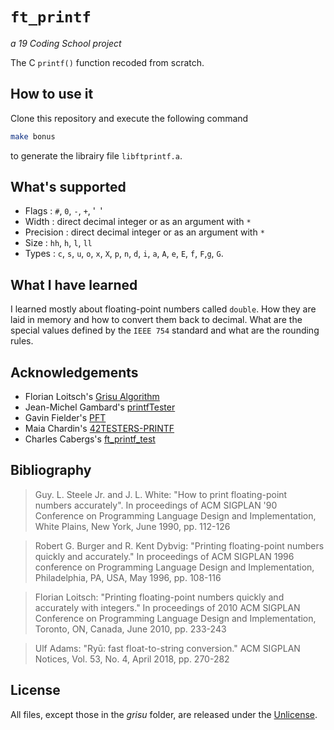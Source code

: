 # ```ft_printf```
*a 19 Coding School project*

The C ```printf()``` function recoded from scratch.

## How to use it

Clone this repository and execute the following command
```bash
make bonus
```
to generate the librairy file ```libftprintf.a```.

## What's supported

- Flags : ```#```, ```0```, ```-```, ```+```, '``` ```'
- Width : direct decimal integer or as an argument with ```*```
- Precision : direct decimal integer or as an argument with ```*```
- Size : ```hh```, ```h```, ```l```, ```ll```
- Types : ```c```, ```s```, ```u```, ```o```, ```x```, ```X```, ```p```, ```n```, ```d```, ```i```, ```a```, ```A```, ```e```, ```E```, ```f```, ```F```,```g```, ```G```.


## What I have learned

I learned mostly about floating-point numbers called ```double```.  How they are laid in memory and how to convert them back to decimal. What are the special values defined by the ```IEEE 754``` standard and what are the rounding rules.

## Acknowledgements

- Florian Loitsch's [Grisu Algorithm](https://florian.loitsch.com/publications)
- Jean-Michel Gambard's [printfTester](https://github.com/Tripouille/printfTester.git)
- Gavin Fielder's [PFT](https://github.com/gavinfielder/pft)
- Maia Chardin's [42TESTERS-PRINTF](https://github.com/Mazoise/42TESTERS-PRINTF.git)
- Charles Cabergs's [ft_printf_test](https://github.com/cacharle/ft_printf_test)

## Bibliography

> Guy. L. Steele Jr. and J. L. White: "How to print floating-point numbers accurately". In proceedings of ACM SIGPLAN '90 Conference on Programming Language Design and Implementation, White Plains, New York, June 1990, pp. 112-126

> Robert G. Burger and R. Kent Dybvig: "Printing floating-point numbers quickly and accurately." In proceedings of ACM SIGPLAN 1996 conference on Programming Language Design and Implementation, Philadelphia, PA, USA, May 1996, pp. 108-116

> Florian Loitsch: "Printing floating-point numbers quickly and accurately with integers." In proceedings of 2010 ACM SIGPLAN Conference on Programming Language Design and Implementation, Toronto, ON, Canada, June 2010, pp. 233-243

> Ulf Adams: "Ryū: fast float-to-string conversion." ACM SIGPLAN Notices, Vol. 53, No. 4, April 2018, pp. 270-282

## License

All files, except those in the *grisu* folder, are  released under the [Unlicense](https://github.com/maxdesalle/42/blob/main/LICENSE).

